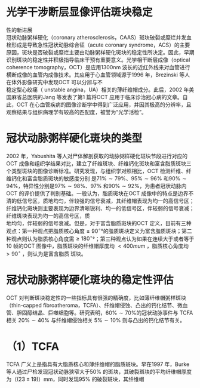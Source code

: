 # 光学干涉断层显像评估斑块稳定  
性的新进展  
冠状动脉粥样硬化（coronary atherosclerosis，CAAS）斑块破裂或糜烂并发血栓形成是导致急性冠状动脉综合征（acute coronary syndrome，ACS）的主要原因，斑块是否破裂或糜烂主要由动脉粥样硬化斑块的稳定性所决定。因此，早期识别斑块的稳定性并积极指导临床干预有重要意义。光学相干断层成像（optical coherence tomography，OCT）是应用$1300\mathrm{nm}$ 波长的近红外线来对血管进行横断成像的血管内成像技术。其应用于心血管领域源于1996 年，Brezinski 等人在体外影像研究中发现OCT 可以分辨与不  
稳定型心绞痛（ unstable angina，UA）相关的薄纤维帽成分。此后，2002 年美国麻省总医院的Jang 等发表了第1 篇将OCT 应用于临床诊治冠心病的文章。自此，OCT 在心血管疾病的图像诊断学中得到广泛应用，并因其极高的分辨率，且观察结果与组织病理学有较高的匹配度，被誉为“光学活检”。  
#  冠状动脉粥样硬化斑块的类型  
2002 年，Yabushita 等人对尸体解剖获取的动脉粥样硬化斑块节段进行对应的OCT 成像和组织学结果对比，建立了纤维斑块、纤维钙化斑块和富含脂质斑块三个类型斑块的图像诊断标准。研究发现，与组织学对照相比，OCT  检测纤维、纤维钙化和富含脂质斑块的敏感度分别 是$71\%\sim79\%$、$95\%\sim96\%$ 和$90\%\sim94\%$，特异性分别是$97\%\sim98\%$、$97\%$ 和$90\%\sim92\%$，为患者冠状动脉内OCT 的评价提供了判别基础。一般认为，脂质斑块在OCT 成像中的特点是边界不清的低信号区，质地均匀，伴较强的信号衰减，其纤维帽表现为均一的高信号区；纤维钙化斑块则主要表现为边界清晰锐利、均一的低信号区，伴较弱的信号衰减； 纤维斑块表现为均一的高信号区，质  
地均匀，伴较弱的信号衰减。但是，对于富含脂质斑块的OCT 定义，目前有三种观点：第一种观点把脂质核心角度$\geqslant90^{\circ}$°的脂质斑块定义为富含脂质斑块；第二种观点则认为脂质核心角度需$\geqslant180^{\circ}$°；第三种观点认为如果在连续大于或者等于10 帧的OCT 图像中，脂质斑块的纤维帽厚度均 $<400mu\mathrm{m}$ ，脂质核心角度均 $>90^{\circ}$ ，则认为是富含脂质 斑块。  
#  冠状动脉粥样硬化斑块的稳定性评估  
OCT 对判断斑块稳定性的一些指标具有很强的精确度，比如薄纤维帽粥样斑块（thin-capped ﬁbroatheroma，TCFA）、纤维帽侵蚀、凸出的钙化结节、微血管、胆固醇结晶、巨噬细胞等。研究表明，$60\%\sim70\%$的冠状动脉事件与 TCFA  相关 $20\%\sim40\%$  与纤维帽侵蚀相关 $5\%\sim10\%$ 则与凸出的钙化结节有关。  
# （1）TCFA  
TCFA 广义上是指具有大脂质核心和薄纤维帽的脂质斑块。早在1997 年，Burke 等人通过尸检发现冠状动脉狭窄大于$50\%$ 的斑块，其破裂斑块的平均纤维帽厚度为（$(23\pm19)$）mm，同时发现$95\%$ 的破裂斑块，其纤维帽  